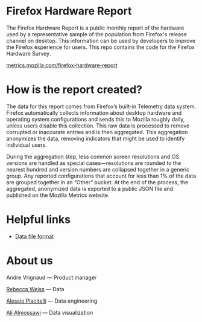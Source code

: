 # Firefox Hardware Report
The Firefox Hardware Report is a public monthly report of the hardware used by a representative sample of the population from Firefox's release channel on desktop. This information can be used by developers to improve the Firefox experience for users. This repo contains the code for the Firefox Hardware Survey.

[metrics.mozilla.com/firefox-hardware-report](https://metrics.mozilla.com/firefox-hardware-report/)

# How is the report created?
The data for this report comes from Firefox’s built-in Telemetry data system. Firefox automatically collects information about desktop hardware and operating system configurations and sends this to Mozilla roughly daily, unless users disable this collection. This raw data is processed to remove corrupted or inaccurate entries and is then aggregated. This aggregation anonymizes the data, removing indicators that might be used to identify individual users.

During the aggregation step, less common screen resolutions and OS versions are handled as special cases—resolutions are rounded to the nearest hundred and version numbers are collapsed together in a generic group. Any reported configurations that account for less than 1% of the data are grouped together in an “Other” bucket. At the end of the process, the aggregated, anonymized data is exported to a public JSON file and published on the Mozilla Metrics website.

# Helpful links
* [Data file format](https://github.com/mozilla/firefox-hardware-survey/blob/master/report/format.md)

# About us
Andre Vrignaud — Product manager

[Rebecca Weiss](https://github.com/rjweiss) — Data

[Alessio Placitelli](https://github.com/Dexterp37) — Data engineering

[Ali Almossawi](https://github.com/almossawi) — Data visualization
